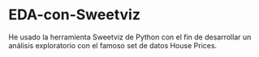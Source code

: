 # EDA-con-Sweetviz
He usado la herramienta Sweetviz de Python con el fin de desarrollar un análisis exploratorio con el famoso set de datos House Prices. 
